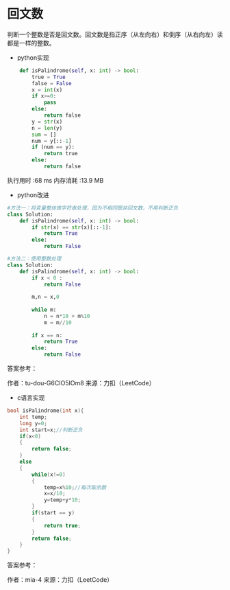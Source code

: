 # 回文数
判断一个整数是否是回文数。回文数是指正序（从左向右）和倒序（从右向左）读都是一样的整数。
- python实现
```python
    def isPalindrome(self, x: int) -> bool:
        true = True
        false = False   
        x = int(x)
        if x>=0:
            pass
        else:
            return false
        y = str(x)
        n = len(y)
        sum = []
        num = y[::-1]
        if (num == y):
            return true
        else:
            return false
```
执行用时 :68 ms
内存消耗 :13.9 MB
- python改进
```python
#方法一：将变量整体做字符串处理，因为不相同既非回文数，不用判断正负
class Solution:
    def isPalindrome(self, x: int) -> bool:        
        if str(x) == str(x)[::-1]:
            return True
        else:
            return False

#方法二：使用整数处理
class Solution:
    def isPalindrome(self, x: int) -> bool:        
        if x < 0 :
            return False
        
        m,n = x,0
        
        while m:
            n = n*10 + m%10
            m = m//10
            
        if x == n:
            return True
        else:
            return False
```
答案参考：

作者：tu-dou-G6CIO5IOm8
来源：力扣（LeetCode）

- c语言实现
```c
bool isPalindrome(int x){
    int temp;
    long y=0;
    int start=x;//判断正负
    if(x<0)
    {
        return false;
    }
    else
    {
        while(x!=0)
        {
            temp=x%10;//每次取余数
            x=x/10;
            y=temp+y*10;
        }
        if(start == y)
        {
            return true;
        }
        return false;
    }
}
```
答案参考：

作者：mia-4
来源：力扣（LeetCode）